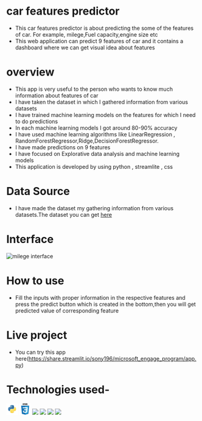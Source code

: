 # car features predictor
- This car features predictor is about predicting the some of the features of car. For example, milege,Fuel capacity,engine size etc
- This web application can predict 9 features of car and it contains a dashboard where we can get visual idea about features
# overview
- This app is very useful to the person who wants to know much information about features of car 
- I have taken the dataset in which I gathered information from various datasets
- I have trained machine learning models on the features for which I need to do predictions 
- In each machine learning models I got around 80-90% accuracy 
- I have used machine learning algorithms like LinearRegression , RandomForestRegressor,Ridge,DecisionForestRegressor. 
- I have made predictions on 9 features
- I have focused on Explorative data analysis and machine learning models
- This application is developed by using python , streamlite , css

 # Data Source
- I have made the dataset my gathering information from various datasets.The dataset you can get [here](https://github.com/sony196/app123/files/8791509/car_data.csv)
# Interface
![milege interface](https://user-images.githubusercontent.com/92646501/170837845-0bbbe088-2e2a-47fa-911d-bc7283ac8f66.jpeg)
# How to use
- Fill  the inputs with proper information in the respective features and press the predict button which is created in the bottom,then you will get predicted value of corresponding feature
# Live project
- You can try this app here(https://share.streamlit.io/sony196/microsoft_engage_program/app.py)
# Technologies used-
<code><img height="30" src="https://raw.githubusercontent.com/github/explore/80688e429a7d4ef2fca1e82350fe8e3517d3494d/topics/python/python.png"></code>
<code><img height="30" src="https://raw.githubusercontent.com/github/explore/80688e429a7d4ef2fca1e82350fe8e3517d3494d/topics/css/css.png"></code>
<code><img height="30" src="https://raw.githubusercontent.com/numpy/numpy/7e7f4adab814b223f7f917369a72757cd28b10cb/branding/icons/numpylogo.svg"></code>
<code><img height="30" src="https://matplotlib.org/_static/logo2.svg"></code>
<code><img height="30" src="https://upload.wikimedia.org/wikipedia/commons/thumb/0/05/Scikit_learn_logo_small.svg/330px-Scikit_learn_logo_small.svg.png"></code>
<code><img height="30" src="https://upload.wikimedia.org/wikipedia/commons/e/ec/Heroku_logo.svg"></code>
